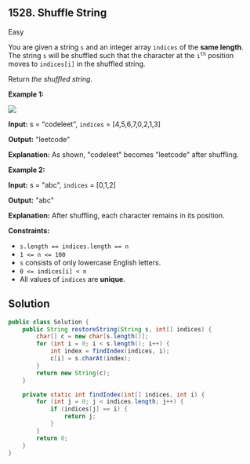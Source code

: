 ## 1528\. Shuffle String

Easy

You are given a string `s` and an integer array `indices` of the **same length**. The string `s` will be shuffled such that the character at the <code>i<sup>th</sup></code> position moves to `indices[i]` in the shuffled string.

Return _the shuffled string_.

**Example 1:**

![](https://assets.leetcode.com/uploads/2020/07/09/q1.jpg)

**Input:** s = "codeleet", `indices` = [4,5,6,7,0,2,1,3]

**Output:** "leetcode"

**Explanation:** As shown, "codeleet" becomes "leetcode" after shuffling.

**Example 2:**

**Input:** s = "abc", `indices` = [0,1,2]

**Output:** "abc"

**Explanation:** After shuffling, each character remains in its position.

**Constraints:**

*   `s.length == indices.length == n`
*   `1 <= n <= 100`
*   `s` consists of only lowercase English letters.
*   `0 <= indices[i] < n`
*   All values of `indices` are **unique**.

## Solution

```java
public class Solution {
    public String restoreString(String s, int[] indices) {
        char[] c = new char[s.length()];
        for (int i = 0; i < s.length(); i++) {
            int index = findIndex(indices, i);
            c[i] = s.charAt(index);
        }
        return new String(c);
    }

    private static int findIndex(int[] indices, int i) {
        for (int j = 0; j < indices.length; j++) {
            if (indices[j] == i) {
                return j;
            }
        }
        return 0;
    }
}
```